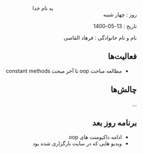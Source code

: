 <div dir="rtl" align="center">
به نام خدا
</div>
<div dir="rtl" align="right">
روز : چهار شنبه  

تاریخ : 13-05-1400 

  نام و نام خانوادگی : فرهاد القاصی

## فعالیت‌ها 
*   مطالعه مباحث oop تا آخر مبحث constant methods<br>
## چالش‌ها
...
## برنامه روز بعد
* ادامه داکیومنت های oop
* ویدیو هایی که در سایت بارگزاری شده بود
</div>

